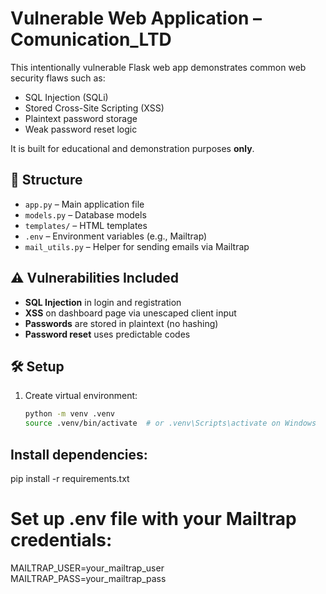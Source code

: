# Vulnerable Web Application – Comunication_LTD

This intentionally vulnerable Flask web app demonstrates common web security flaws such as:
- SQL Injection (SQLi)
- Stored Cross-Site Scripting (XSS)
- Plaintext password storage
- Weak password reset logic

It is built for educational and demonstration purposes **only**.

## 📁 Structure

- `app.py` – Main application file
- `models.py` – Database models
- `templates/` – HTML templates
- `.env` – Environment variables (e.g., Mailtrap)
- `mail_utils.py` – Helper for sending emails via Mailtrap

## ⚠️ Vulnerabilities Included

- **SQL Injection** in login and registration
- **XSS** on dashboard page via unescaped client input
- **Passwords** are stored in plaintext (no hashing)
- **Password reset** uses predictable codes

## 🛠 Setup

1. Create virtual environment:
   ```bash
   python -m venv .venv
   source .venv/bin/activate  # or .venv\Scripts\activate on Windows


## Install dependencies:

pip install -r requirements.txt

# Set up .env file with your Mailtrap credentials:

MAILTRAP_USER=your_mailtrap_user\
MAILTRAP_PASS=your_mailtrap_pass

